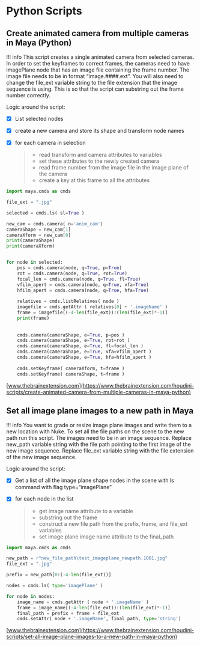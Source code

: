 
# Python Scripts

## Create animated camera from multiple cameras in Maya (Python)

!!! info
    This script creates a single animated camera from selected cameras. In order to set the keyframes to correct frames, the cameras need to have imagePlane node that has an image file containing the frame number. The image file needs to be in format “image.####.ext”. You will also need to change the file_ext variable string to the file extension that the image sequence is using. This is so that the script can substring out the frame number correctly.

Logic around the script:

- [x] List selected nodes

- [x] create a new camera and store its shape and transform node names

- [x] for each camera in selection

    >- read transform and camera attributes to variables
    >- set these attributes to the newly created camera
    >- read frame number from the image file in the image plane of the camera
    >- create a key at this frame to all the attributes

```py
import maya.cmds as cmds

file_ext = ".jpg"

selected = cmds.ls( sl=True )

new_cam = cmds.camera( n='anim_cam')
cameraShape = new_cam[1]
cameraXform = new_cam[0]
print(cameraShape)
print(cameraXform)


for node in selected:
    pos = cmds.camera(node, q=True, p=True)
    rot = cmds.camera(node, q=True, rot=True)
    focal_len = cmds.camera(node, q=True, fl=True)
    vfilm_apert = cmds.camera(node, q=True, vfa=True)
    hfilm_apert = cmds.camera(node, q=True, hfa=True)
   
    relatives = cmds.listRelatives( node )
    imagefile = cmds.getAttr ( relatives[0] + '.imageName' )
    frame = imagefile[(-4-len(file_ext)):(len(file_ext)*-1)]
    print(frame)
   
   
    cmds.camera(cameraShape, e=True, p=pos )
    cmds.camera(cameraShape, e=True, rot=rot )
    cmds.camera(cameraShape, e=True, fl=focal_len )
    cmds.camera(cameraShape, e=True, vfa=vfilm_apert )
    cmds.camera(cameraShape, e=True, hfa=hfilm_apert )
   
    cmds.setKeyframe( cameraXform, t=frame )
    cmds.setKeyframe( cameraShape, t=frame )

```
[www.thebrainextension.com](https://www.thebrainextension.com/houdini-scripts/create-animated-camera-from-multiple-cameras-in-maya-python)

## Set all image plane images to a new path in Maya

!!! info
    You want to grade or resize image plane images and write them to a new location with Nuke. To set all the file paths on the scene to the new path run this script. The images need to be in an image sequence. Replace new_path variable string with the file path pointing to the first image of the new image sequence. Replace file_ext variable string with the file extension of the new image sequence.

Logic around the script:

- [x]  Get a list of all the image plane shape nodes in the scene with ls command with flag type=“imagePlane”

- [x]  for each node in the list

    >- get image name attribute to a variable
    >- substring out the frame
    >- construct a new file path from the prefix, frame, and file_ext variables
    >- set image plane image name attribute to the final_path

```py
import maya.cmds as cmds

new_path = r"new_file_path\test_imageplane_newpath.1001.jpg"
file_ext = ".jpg"

prefix = new_path[0:(-4-len(file_ext))]

nodes = cmds.ls( type='imagePlane' )

for node in nodes:
    image_name = cmds.getAttr ( node + '.imageName' )
    frame = image_name[(-4-len(file_ext)):(len(file_ext)*-1)]
    final_path = prefix + frame + file_ext
    cmds.setAttr( node + '.imageName', final_path, type='string')

```

[www.thebrainextension.com](https://www.thebrainextension.com/houdini-scripts/set-all-image-plane-images-to-a-new-path-in-maya-python)
